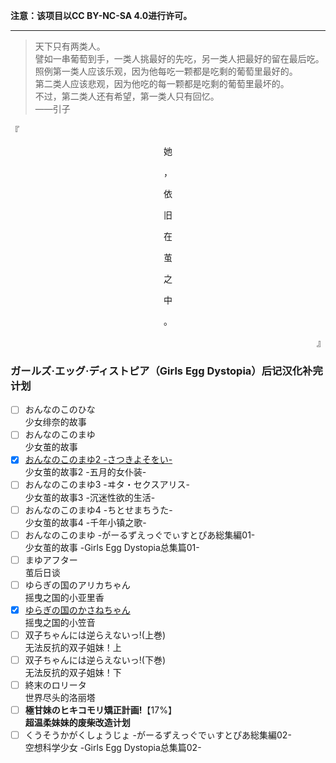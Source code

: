 **注意：该项目以CC BY-NC-SA 4.0进行许可。**

***

> 天下只有两类人。  
> 譬如一串葡萄到手，一类人挑最好的先吃，另一类人把最好的留在最后吃。  
> 照例第一类人应该乐观，因为他每吃一颗都是吃剩的葡萄里最好的。  
> 第二类人应该悲观，因为他吃的每一颗都是吃剩的葡萄里最坏的。  
> 不过，第二类人还有希望，第一类人只有回忆。  
> ——引子

『
<p align="center">她</p>  
<p align="center">，</p>  
<p align="center">依</p>  
<p align="center">旧</p>  
<p align="center">在</p>  
<p align="center">茧</p>  
<p align="center">之</p>  
<p align="center">中</p>  
<p align="center">。</p>  
<p align="right">』</p>

### ガールズ·エッグ·ディストピア（Girls Egg Dystopia）后记汉化补完计划

- [ ] おんなのこのひな<br>少女绯奈的故事
- [ ] おんなのこのまゆ<br>少女茧的故事
- [x] [おんなのこのまゆ2 -さつきよそをい-](mayu2.md)<br>少女茧的故事2 -五月的女仆装-
- [ ] おんなのこのまゆ3 -ヰタ・セクスアリス-<br>少女茧的故事3 -沉迷性欲的生活-
- [ ] おんなのこのまゆ4 -ちとせまちうた-<br>少女茧的故事4 -千年小镇之歌-
- [ ] おんなのこのまゆ -がーるずえっぐでぃすとぴあ総集編01-<br>少女茧的故事 -Girls Egg Dystopia总集篇01-
- [ ] まゆアフター<br>茧后日谈
- [ ] ゆらぎの国のアリカちゃん<br>摇曳之国的小亚里香
- [x] [ゆらぎの国のかさねちゃん](kasane.md)<br>摇曳之国的小笠音
- [ ] 双子ちゃんには逆らえないっ!(上巻)<br>无法反抗的双子姐妹！上
- [ ] 双子ちゃんには逆らえないっ!(下巻)<br>无法反抗的双子姐妹！下
- [ ] 終末のロリータ<br>世界尽头的洛丽塔
- [ ] **極甘妹のヒキコモリ矯正計画!**【17%】<br>**超温柔妹妹的废柴改造计划**
- [ ] くうそうかがくしょうじょ -がーるずえっぐでぃすとぴあ総集編02-<br>空想科学少女 -Girls Egg Dystopia总集篇02-
